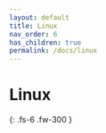 ```yaml
---
layout: default
title: Linux
nav_order: 6
has_children: true
permalink: /docs/linux
---
```


# Linux

{: .fs-6 .fw-300 }